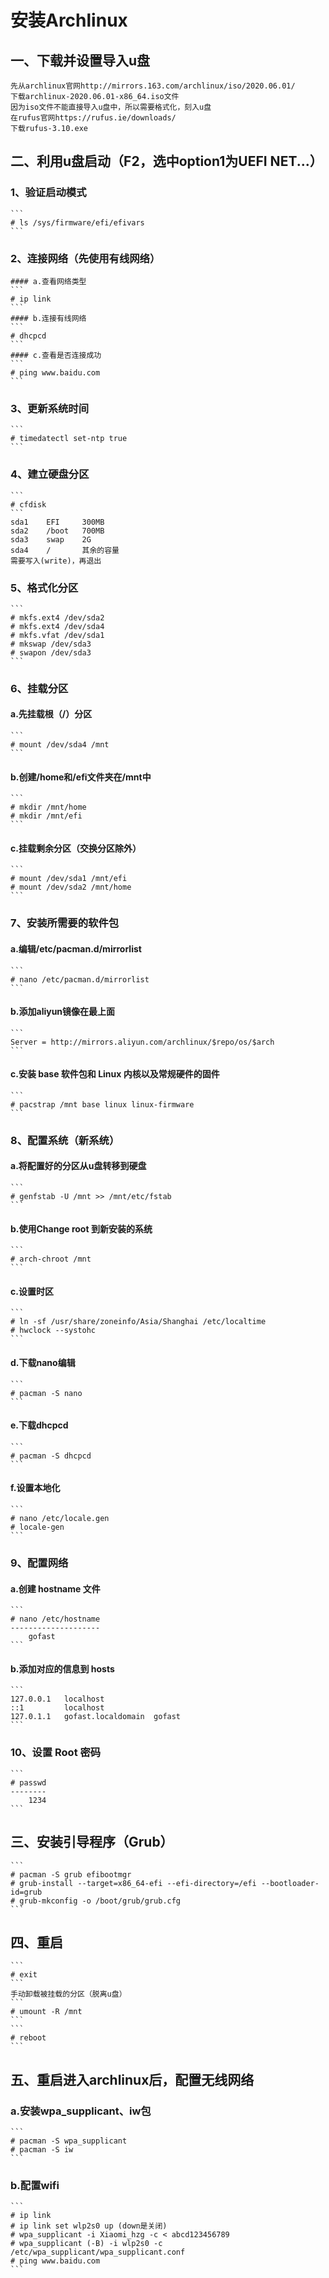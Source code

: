 安装Archlinux
============
一、下载并设置导入u盘
------------------
    先从archlinux官网http://mirrors.163.com/archlinux/iso/2020.06.01/
    下载archlinux-2020.06.01-x86_64.iso文件
    因为iso文件不能直接导入u盘中，所以需要格式化，刻入u盘
    在rufus官网https://rufus.ie/downloads/
    下载rufus-3.10.exe
    
二、利用u盘启动（F2，选中option1为UEFI NET...）
------------------------------------------
### 1、验证启动模式
    ```
    # ls /sys/firmware/efi/efivars
    ```
### 2、连接网络（先使用有线网络）
    #### a.查看网络类型
    ```
    # ip link
    ```
    #### b.连接有线网络
    ```
    # dhcpcd
    ```
    #### c.查看是否连接成功
    ```
    # ping www.baidu.com
    ```
### 3、更新系统时间
    ```
    # timedatectl set-ntp true
    ```
### 4、建立硬盘分区
    ```
    # cfdisk
    ```
    sda1    EFI     300MB
    sda2    /boot   700MB
    sda3    swap    2G
    sda4    /       其余的容量
    需要写入(write)，再退出
### 5、格式化分区
    ```
    # mkfs.ext4 /dev/sda2
    # mkfs.ext4 /dev/sda4
    # mkfs.vfat /dev/sda1
    # mkswap /dev/sda3
    # swapon /dev/sda3
    ```
### 6、挂载分区
#### a.先挂载根（/）分区
    ```
    # mount /dev/sda4 /mnt
    ```
#### b.创建/home和/efi文件夹在/mnt中
    ```
    # mkdir /mnt/home
    # mkdir /mnt/efi
    ```
#### c.挂载剩余分区（交换分区除外）
    ```
    # mount /dev/sda1 /mnt/efi
    # mount /dev/sda2 /mnt/home
    ```
### 7、安装所需要的软件包
#### a.编辑/etc/pacman.d/mirrorlist
    ```
    # nano /etc/pacman.d/mirrorlist
    ```
#### b.添加aliyun镜像在最上面
    ```
    Server = http://mirrors.aliyun.com/archlinux/$repo/os/$arch
    ```
#### c.安装 base 软件包和 Linux 内核以及常规硬件的固件
    ```
    # pacstrap /mnt base linux linux-firmware
    ```
### 8、配置系统（新系统）
#### a.将配置好的分区从u盘转移到硬盘
    ```
    # genfstab -U /mnt >> /mnt/etc/fstab
    ```
#### b.使用Change root 到新安装的系统
    ```
    # arch-chroot /mnt
    ```
#### c.设置时区
    ```
    # ln -sf /usr/share/zoneinfo/Asia/Shanghai /etc/localtime
    # hwclock --systohc
    ```
#### d.下载nano编辑
    ```
    # pacman -S nano
    ```
#### e.下载dhcpcd
    ```
    # pacman -S dhcpcd
    ```
#### f.设置本地化
    ```
    # nano /etc/locale.gen
    # locale-gen
    ```
### 9、配置网络
#### a.创建 hostname 文件
    ```
    # nano /etc/hostname
    --------------------
        gofast
    ```
#### b.添加对应的信息到 hosts
    ```
    127.0.0.1	localhost
    ::1		    localhost
    127.0.1.1	gofast.localdomain	gofast
    ```
### 10、设置 Root 密码
    ```
    # passwd
    --------
        1234
    ```
三、安装引导程序（Grub）
-------------------
    ```
    # pacman -S grub efibootmgr
    # grub-install --target=x86_64-efi --efi-directory=/efi --bootloader-id=grub
    # grub-mkconfig -o /boot/grub/grub.cfg
    ```
四、重启
------
    ```
    # exit
    ```
    手动卸载被挂载的分区（脱离u盘）
    ```
    # umount -R /mnt
    ```
    ```
    # reboot
    ```
五、重启进入archlinux后，配置无线网络
--------------------------------
### a.安装wpa_supplicant、iw包
    ```
    # pacman -S wpa_supplicant
    # pacman -S iw
    ```
### b.配置wifi
    ```
    # ip link
    # ip link set wlp2s0 up (down是关闭)
    # wpa_supplicant -i Xiaomi_hzg -c < abcd123456789
    # wpa_supplicant (-B) -i wlp2s0 -c /etc/wpa_supplicant/wpa_supplicant.conf
    # ping www.baidu.com
    ```